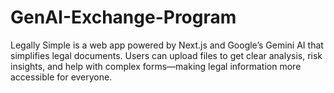 # GenAI-Exchange-Program
Legally Simple is a web app powered by Next.js and Google’s Gemini AI that simplifies legal documents. Users can upload files to get clear analysis, risk insights, and help with complex forms—making legal information more accessible for everyone.
